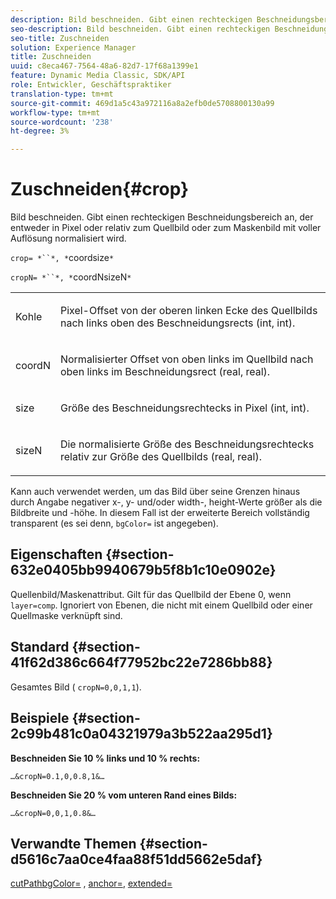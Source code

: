 ```yaml
---
description: Bild beschneiden. Gibt einen rechteckigen Beschneidungsbereich an, der entweder in Pixel oder relativ zum Quellbild oder zum Maskenbild mit voller Auflösung normalisiert wird.
seo-description: Bild beschneiden. Gibt einen rechteckigen Beschneidungsbereich an, der entweder in Pixel oder relativ zum Quellbild oder zum Maskenbild mit voller Auflösung normalisiert wird.
seo-title: Zuschneiden
solution: Experience Manager
title: Zuschneiden
uuid: c8eca467-7564-48a6-82d7-17f68a1399e1
feature: Dynamic Media Classic, SDK/API
role: Entwickler, Geschäftspraktiker
translation-type: tm+mt
source-git-commit: 469d1a5c43a972116a8a2efb0de5708800130a99
workflow-type: tm+mt
source-wordcount: '238'
ht-degree: 3%

---
```



# Zuschneiden{#crop}

Bild beschneiden. Gibt einen rechteckigen Beschneidungsbereich an, der entweder in Pixel oder relativ zum Quellbild oder zum Maskenbild mit voller Auflösung normalisiert wird.

`crop= *``*, *`coordsize`*`

`cropN= *``*, *`coordNsizeN`*`

<table id="simpletable_472A9AD67AA64419B0877B0535F8B14A"> 
 <tr class="strow"> 
  <td class="stentry"> <p><span class="codeph"> <span class="varname"> Kohle</span></span> </p> </td> 
  <td class="stentry"> <p>Pixel-Offset von der oberen linken Ecke des Quellbilds nach links oben des Beschneidungsrects (int, int). </p></td> 
 </tr> 
 <tr class="strow"> 
  <td class="stentry"> <p><span class="codeph"> <span class="varname"> coordN</span></span> </p> </td> 
  <td class="stentry"> <p>Normalisierter Offset von oben links im Quellbild nach oben links im Beschneidungsrect (real, real). </p></td> 
 </tr> 
 <tr class="strow"> 
  <td class="stentry"> <p><span class="codeph"> <span class="varname"> size</span></span> </p></td> 
  <td class="stentry"> <p>Größe des Beschneidungsrechtecks in Pixel (int, int). </p></td> 
 </tr> 
 <tr class="strow"> 
  <td class="stentry"> <p><span class="codeph"> <span class="varname"> sizeN</span></span> </p></td> 
  <td class="stentry"> <p>Die normalisierte Größe des Beschneidungsrechtecks relativ zur Größe des Quellbilds (real, real). </p></td> 
 </tr> 
</table>

Kann auch verwendet werden, um das Bild über seine Grenzen hinaus durch Angabe negativer x-, y- und/oder width-, height-Werte größer als die Bildbreite und -höhe. In diesem Fall ist der erweiterte Bereich vollständig transparent (es sei denn, `bgColor=` ist angegeben).

## Eigenschaften {#section-632e0405bb9940679b5f8b1c10e0902e}

Quellenbild/Maskenattribut. Gilt für das Quellbild der Ebene 0, wenn `layer=comp`. Ignoriert von Ebenen, die nicht mit einem Quellbild oder einer Quellmaske verknüpft sind.

## Standard {#section-41f62d386c664f77952bc22e7286bb88}

Gesamtes Bild ( `cropN=0,0,1,1`).

## Beispiele {#section-2c99b481c0a04321979a3b522aa295d1}

**Beschneiden Sie 10 % links und 10 % rechts:**

`…&cropN=0.1,0,0.8,1&…`

**Beschneiden Sie 20 % vom unteren Rand eines Bilds:**

`…&cropN=0,0,1,0.8&…`

## Verwandte Themen {#section-d5616c7aa0ce4faa88f51dd5662e5daf}

[](/help/aem-is-ir-api/is-api/http-ref/image-serving-api-ref/c-http-protocol-reference/c-command-reference/r-croppath.md) [cutPathbgColor=](../../../../../is-api/http-ref/image-serving-api-ref/c-http-protocol-reference/c-command-reference/r-bgcolor.md#reference-441371ba4ef54fe781887c5ae448f6ab) ,  [anchor=](../../../../../is-api/http-ref/image-serving-api-ref/c-http-protocol-reference/c-command-reference/r-anchor.md#reference-6661e548ab284b82828d8d94c8ddeb7c),  [extended=](../../../../../is-api/http-ref/image-serving-api-ref/c-http-protocol-reference/c-command-reference/r-extend.md#reference-7e9156beb285459d830e2d56782a74ac)
